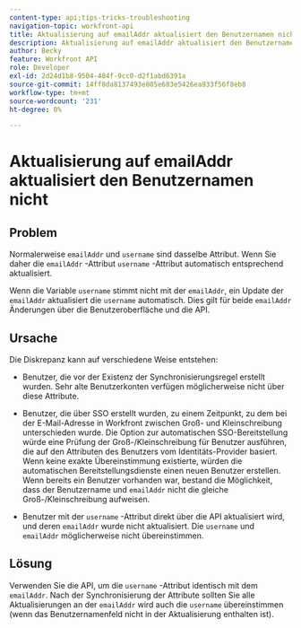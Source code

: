 ```yaml
---
content-type: api;tips-tricks-troubleshooting
navigation-topic: workfront-api
title: Aktualisierung auf emailAddr aktualisiert den Benutzernamen nicht
description: Aktualisierung auf emailAddr aktualisiert den Benutzernamen nicht
author: Becky
feature: Workfront API
role: Developer
exl-id: 2d24d1b8-9504-484f-9cc0-d2f1abd6391a
source-git-commit: 14ff8da8137493e805e683e5426ea933f56f8eb8
workflow-type: tm+mt
source-wordcount: '231'
ht-degree: 0%

---
```



# Aktualisierung auf emailAddr aktualisiert den Benutzernamen nicht

## Problem

Normalerweise `emailAddr` und `username` sind dasselbe Attribut. Wenn Sie daher die `emailAddr` -Attribut `username` -Attribut automatisch entsprechend aktualisiert.

Wenn die Variable `username` stimmt nicht mit der `emailAddr`, ein Update der `emailAddr` aktualisiert die `username` automatisch. Dies gilt für beide `emailAddr` Änderungen über die Benutzeroberfläche und die API.

## Ursache

Die Diskrepanz kann auf verschiedene Weise entstehen:

* Benutzer, die vor der Existenz der Synchronisierungsregel erstellt wurden. Sehr alte Benutzerkonten verfügen möglicherweise nicht über diese Attribute.

* Benutzer, die über SSO erstellt wurden, zu einem Zeitpunkt, zu dem bei der E-Mail-Adresse in Workfront zwischen Groß- und Kleinschreibung unterschieden wurde. Die Option zur automatischen SSO-Bereitstellung würde eine Prüfung der Groß-/Kleinschreibung für Benutzer ausführen, die auf den Attributen des Benutzers vom Identitäts-Provider basiert. Wenn keine exakte Übereinstimmung existierte, würden die automatischen Bereitstellungsdienste einen neuen Benutzer erstellen. Wenn bereits ein Benutzer vorhanden war, bestand die Möglichkeit, dass der Benutzername und `emailAddr` nicht die gleiche Groß-/Kleinschreibung aufweisen.

* Benutzer mit der `username` -Attribut direkt über die API aktualisiert wird, und deren `emailAddr` wurde nicht aktualisiert. Die `username` und `emailAddr` möglicherweise nicht übereinstimmen.

## Lösung

Verwenden Sie die API, um die `username` -Attribut identisch mit dem `emailAddr`. Nach der Synchronisierung der Attribute sollten Sie alle Aktualisierungen an der `emailAddr` wird auch die `username` übereinstimmen (wenn das Benutzernamenfeld nicht in der Aktualisierung enthalten ist).
